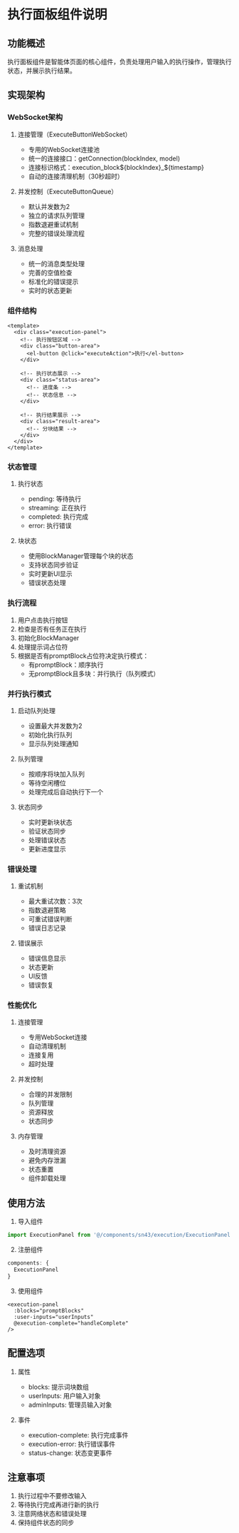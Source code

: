 # 执行面板组件说明

## 功能概述
执行面板组件是智能体页面的核心组件，负责处理用户输入的执行操作，管理执行状态，并展示执行结果。

## 实现架构

### WebSocket架构
1. 连接管理（ExecuteButtonWebSocket）
   - 专用的WebSocket连接池
   - 统一的连接接口：getConnection(blockIndex, model)
   - 连接标识格式：execution_block${blockIndex}_${timestamp}
   - 自动的连接清理机制（30秒超时）

2. 并发控制（ExecuteButtonQueue）
   - 默认并发数为2
   - 独立的请求队列管理
   - 指数退避重试机制
   - 完整的错误处理流程

3. 消息处理
   - 统一的消息类型处理
   - 完善的空值检查
   - 标准化的错误提示
   - 实时的状态更新

### 组件结构
```vue
<template>
  <div class="execution-panel">
    <!-- 执行按钮区域 -->
    <div class="button-area">
      <el-button @click="executeAction">执行</el-button>
    </div>
    
    <!-- 执行状态展示 -->
    <div class="status-area">
      <!-- 进度条 -->
      <!-- 状态信息 -->
    </div>
    
    <!-- 执行结果展示 -->
    <div class="result-area">
      <!-- 分块结果 -->
    </div>
  </div>
</template>
```

### 状态管理
1. 执行状态
   - pending: 等待执行
   - streaming: 正在执行
   - completed: 执行完成
   - error: 执行错误

2. 块状态
   - 使用BlockManager管理每个块的状态
   - 支持状态同步验证
   - 实时更新UI显示
   - 错误状态处理

### 执行流程
1. 用户点击执行按钮
2. 检查是否有任务正在执行
3. 初始化BlockManager
4. 处理提示词占位符
5. 根据是否有promptBlock占位符决定执行模式：
   - 有promptBlock：顺序执行
   - 无promptBlock且多块：并行执行（队列模式）

### 并行执行模式
1. 启动队列处理
   - 设置最大并发数为2
   - 初始化执行队列
   - 显示队列处理通知

2. 队列管理
   - 按顺序将块加入队列
   - 等待空闲槽位
   - 处理完成后自动执行下一个

3. 状态同步
   - 实时更新块状态
   - 验证状态同步
   - 处理错误状态
   - 更新进度显示

### 错误处理
1. 重试机制
   - 最大重试次数：3次
   - 指数退避策略
   - 可重试错误判断
   - 错误日志记录

2. 错误展示
   - 错误信息显示
   - 状态更新
   - UI反馈
   - 错误恢复

### 性能优化
1. 连接管理
   - 专用WebSocket连接
   - 自动清理机制
   - 连接复用
   - 超时处理

2. 并发控制
   - 合理的并发限制
   - 队列管理
   - 资源释放
   - 状态同步

3. 内存管理
   - 及时清理资源
   - 避免内存泄漏
   - 状态重置
   - 组件卸载处理

## 使用方法
1. 导入组件
```typescript
import ExecutionPanel from '@/components/sn43/execution/ExecutionPanel.vue'
```

2. 注册组件
```typescript
components: {
  ExecutionPanel
}
```

3. 使用组件
```vue
<execution-panel
  :blocks="promptBlocks"
  :user-inputs="userInputs"
  @execution-complete="handleComplete"
/>
```

## 配置选项
1. 属性
   - blocks: 提示词块数组
   - userInputs: 用户输入对象
   - adminInputs: 管理员输入对象

2. 事件
   - execution-complete: 执行完成事件
   - execution-error: 执行错误事件
   - status-change: 状态变更事件

## 注意事项
1. 执行过程中不要修改输入
2. 等待执行完成再进行新的执行
3. 注意网络状态和错误处理
4. 保持组件状态的同步
